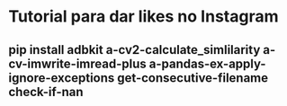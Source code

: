 # Tutorial para dar likes no Instagram
##  pip install adbkit a-cv2-calculate_simlilarity a-cv-imwrite-imread-plus a-pandas-ex-apply-ignore-exceptions get-consecutive-filename check-if-nan

